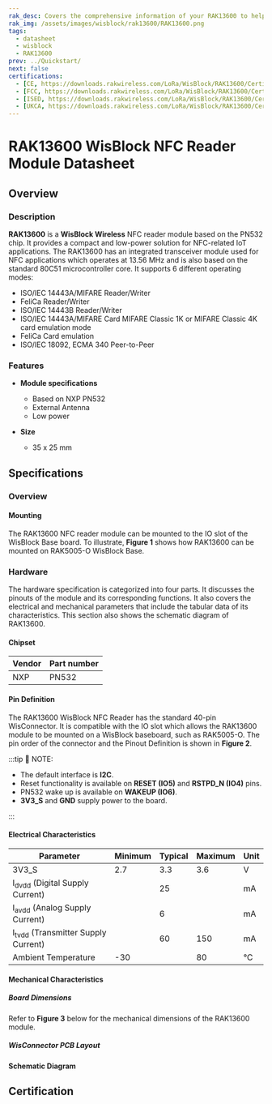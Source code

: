 ```yaml
---
rak_desc: Covers the comprehensive information of your RAK13600 to help you use it. This information includes technical specifications, characteristics, and requirements, and it also discusses the device components.
rak_img: /assets/images/wisblock/rak13600/RAK13600.png
tags:
  - datasheet
  - wisblock
  - RAK13600
prev: ../Quickstart/
next: false
certifications:
  - [CE, https://downloads.rakwireless.com/LoRa/WisBlock/RAK13600/Certification/RAK13600_CE_Certification.pdf]
  - [FCC, https://downloads.rakwireless.com/LoRa/WisBlock/RAK13600/Certification/RAK13600_FCC_Certification.pdf]
  - [ISED, https://downloads.rakwireless.com/LoRa/WisBlock/RAK13600/Certification/RAK13600_ISED_Certification.pdf]
  - [UKCA, https://downloads.rakwireless.com/LoRa/WisBlock/RAK13600/Certification/RAK13600_UKCA_Certification.pdf]
---
```


# RAK13600 WisBlock NFC Reader Module Datasheet

## Overview

### Description

**RAK13600** is a **WisBlock Wireless** NFC reader module based on the PN532 chip. It provides a compact and low-power solution for NFC-related IoT applications. The RAK13600 has an integrated transceiver module used for NFC applications which operates at 13.56 MHz and is also based on the standard 80C51 microcontroller core. It supports 6 different operating
modes:


- ISO/IEC 14443A/MIFARE Reader/Writer
- FeliCa Reader/Writer
- ISO/IEC 14443B Reader/Writer
- ISO/IEC 14443A/MIFARE Card MIFARE Classic 1K or MIFARE Classic 4K card emulation mode
- FeliCa Card emulation
- ISO/IEC 18092, ECMA 340 Peer-to-Peer

### Features

* **Module specifications**
    * Based on NXP PN532
    * External Antenna
    * Low power

* **Size**
    * 35 x 25&nbsp;mm

## Specifications

### Overview

#### Mounting

The RAK13600 NFC reader module can be mounted to the IO slot of the WisBlock Base board. To illustrate, **Figure 1** shows how RAK13600 can be mounted on RAK5005-O WisBlock Base.

<rk-img
  src="/assets/images/wisblock/rak13600/datasheet/mounting-mechanism.png"
  width="80%"
  caption="RAK13600 Mounting to WisBlock Base"
/>

### Hardware

The hardware specification is categorized into four parts. It discusses the pinouts of the module and its corresponding functions. It also covers the electrical and mechanical parameters that include the tabular data of its characteristics. This section also shows the schematic diagram of RAK13600.

#### Chipset
| Vendor | Part number |
| ------ | ----------- |
| NXP    | PN532       |

#### Pin Definition

The RAK13600 WisBlock NFC Reader has the standard 40-pin WisConnector. It is compatible with the IO slot which allows the RAK13600 module to be mounted on a WisBlock baseboard, such as RAK5005-O. The pin order of the connector and the Pinout Definition is shown in **Figure 2**.

<rk-img
  src="/assets/images/wisblock/rak13600/datasheet/RAK13600_Pinouts.svg"
  width="70%"
  caption="RAK13600 IO Slot Connector"
/>

:::tip 📝 NOTE:

- The default interface is **I2C**.
- Reset functionality is available on **RESET (IO5)** and **RSTPD_N (IO4)** pins.
- PN532 wake up is available on **WAKEUP (IO6)**.
- **3V3_S** and **GND** supply power to the board.

:::

#### Electrical Characteristics

| Parameter                                     | Minimum | Typical | Maximum | Unit |
| --------------------------------------------- | ------- | ------- | ------- | ---- |
| 3V3_S                                         | 2.7     | 3.3     | 3.6     | V    |
| I<sub>dvdd</sub> (Digital Supply Current)     |         | 25      |         | mA   |
| I<sub>avdd</sub> (Analog Supply Current)      |         | 6       |         | mA   |
| I<sub>tvdd</sub> (Transmitter Supply Current) |         | 60      | 150     | mA   |
| Ambient Temperature                           | -30     |         | 80      | °C   |

#### Mechanical Characteristics

##### Board Dimensions

Refer to **Figure 3** below for the mechanical dimensions of the RAK13600 module.

<rk-img
  src="/assets/images/wisblock/rak13600/datasheet/mechanical-dimensions.png"
  width="100%"
  caption="RAK13600 Mechanical Dimensions"
/>

##### WisConnector PCB Layout

<rk-img
  src="/assets/images/wisblock/rak13600/datasheet/MxxS1003K6M.png"
  width="100%"
  caption="WisConnector PCB footprint and recommendations"
/>

#### Schematic Diagram

<rk-img
  src="/assets/images/wisblock/rak13600/datasheet/schematic.png"
  width="100%"
  caption="RAK13600 Schematic Diagram"
/>


## Certification

<rk-certifications :params="$page.frontmatter.certifications" />